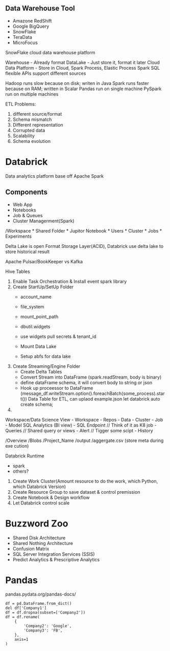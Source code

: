 ## Data Warehouse Tool
- Amazone RedShift
- Google BigQuery
- SnowFlake
- TeraData
- MicroFocus

SnowFlake
cloud data warehouse platform

Warehouse - Already format
DataLake - Just store it, format it later
Cloud Data Platform - Store in Cloud, Spark Process, Elastic Process
Spark SQL flexible APIs support different sources

Hadoop runs slow because on disk; writen in Java
Spark runs faster because on RAM; written in Scalar
Pandas run on single machine
PySpark run on multiple machines

ETL Problems:
1. different source/format
2. Schema mismatch
3. Different representation
4. Corrupted data
5. Scalability
6. Schema evolution


# Databrick
Data analytics platform base off Apache Spark

## Components
- Web App
- Notebooks
- Job & Queues
- Cluster Managerment(Spark)

/Workspace
    * Shared Folder
    * Jupitor Notebook
    * Users
    * Cluster
    * Jobs
    * Experiments

Delta Lake is open Format Storage Layer(ACID), Databrick use delta lake to store historical result

Apache Pulsar/BookKeeper vs Kafka

Hive Tables
1. Enable Task Orchestration & Install event spark library
2. Create StartUp/SetUp Folder
    * account_name
    * file_system
    * mount_point_path

    * dbutil.widgets
    * use widgets pull secrets & tenant_id

    * Mount Data Lake
    * Setup abfs for data lake
3. Create Streaming/Engine Folder
    * Create Delta Tables
    * Convert Stream into DataFrame (spark.readStream, body is binary)
    * define dataFrame schema, it will convert body to string or json
    * Hook up proceessor to DataFrame (message_df.writeStream.option().foreachBatch(some_process).start())
Data Table for ETL, can uplaod example.json let databrick auto create schema;
4. 


Workspace/Data Science View
    - Workspace
    - Repos
    - Data
    - Cluster
    - Job
    - Model
SQL Analytics (BI view)
    - SQL Endpoint // Think of it as K8 job
    - Queries // Shared query or views
    - Alert // Tigger some scipt
    - History



/Overview
    /Blobs
        /Project_Name
            /output
                /aggergate.csv (store meta during exe cution)
                    


Databrick Runtime
- spark
- others?


1. Create Work Cluster(Amount resource to do the work, which Python, which Databrick Version)
2. Create Resource Group to save dataset & control premission
3. Create Notebook & Design workflow
4. Let Databrick control scale 


# Buzzword Zoo
- Shared Disk Architecture
- Shared Nothing Architecture
- Confusion Matrix
- SQL Server Integration Services (SSIS)
- Predict Analytics & Prescriptive Analytics 

# Pandas
pandas.pydata.org/pandas-docs/
```
df = pd.DataFrame.from_dict()
del df['Company1']
df = df.dropna(subset=['Company2'])
df = df.rename(
    {
        'Company2': 'Google',
        'Company3': 'FB',
    },
    axis=1
)
```
